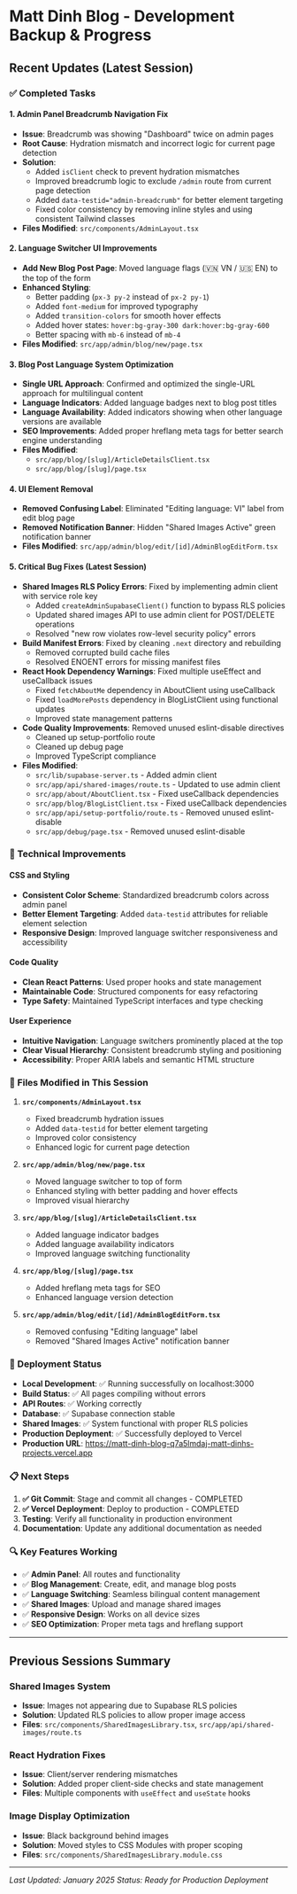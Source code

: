 # Matt Dinh Blog - Development Backup & Progress

## Recent Updates (Latest Session)

### ✅ Completed Tasks

#### 1. **Admin Panel Breadcrumb Navigation Fix**
- **Issue**: Breadcrumb was showing "Dashboard" twice on admin pages
- **Root Cause**: Hydration mismatch and incorrect logic for current page detection
- **Solution**: 
  - Added `isClient` check to prevent hydration mismatches
  - Improved breadcrumb logic to exclude `/admin` route from current page detection
  - Added `data-testid="admin-breadcrumb"` for better element targeting
  - Fixed color consistency by removing inline styles and using consistent Tailwind classes
- **Files Modified**: `src/components/AdminLayout.tsx`

#### 2. **Language Switcher UI Improvements**
- **Add New Blog Post Page**: Moved language flags (🇻🇳 VN / 🇺🇸 EN) to the top of the form
- **Enhanced Styling**: 
  - Better padding (`px-3 py-2` instead of `px-2 py-1`)
  - Added `font-medium` for improved typography
  - Added `transition-colors` for smooth hover effects
  - Added hover states: `hover:bg-gray-300 dark:hover:bg-gray-600`
  - Better spacing with `mb-6` instead of `mb-4`
- **Files Modified**: `src/app/admin/blog/new/page.tsx`

#### 3. **Blog Post Language System Optimization**
- **Single URL Approach**: Confirmed and optimized the single-URL approach for multilingual content
- **Language Indicators**: Added language badges next to blog post titles
- **Language Availability**: Added indicators showing when other language versions are available
- **SEO Improvements**: Added proper hreflang meta tags for better search engine understanding
- **Files Modified**: 
  - `src/app/blog/[slug]/ArticleDetailsClient.tsx`
  - `src/app/blog/[slug]/page.tsx`

#### 4. **UI Element Removal**
- **Removed Confusing Label**: Eliminated "Editing language: VI" label from edit blog page
- **Removed Notification Banner**: Hidden "Shared Images Active" green notification banner
- **Files Modified**: `src/app/admin/blog/edit/[id]/AdminBlogEditForm.tsx`

#### 5. **Critical Bug Fixes (Latest Session)**
- **Shared Images RLS Policy Errors**: Fixed by implementing admin client with service role key
  - Added `createAdminSupabaseClient()` function to bypass RLS policies
  - Updated shared images API to use admin client for POST/DELETE operations
  - Resolved "new row violates row-level security policy" errors
- **Build Manifest Errors**: Fixed by cleaning `.next` directory and rebuilding
  - Removed corrupted build cache files
  - Resolved ENOENT errors for missing manifest files
- **React Hook Dependency Warnings**: Fixed multiple useEffect and useCallback issues
  - Fixed `fetchAboutMe` dependency in AboutClient using useCallback
  - Fixed `loadMorePosts` dependency in BlogListClient using functional updates
  - Improved state management patterns
- **Code Quality Improvements**: Removed unused eslint-disable directives
  - Cleaned up setup-portfolio route
  - Cleaned up debug page
  - Improved TypeScript compliance
- **Files Modified**:
  - `src/lib/supabase-server.ts` - Added admin client
  - `src/app/api/shared-images/route.ts` - Updated to use admin client
  - `src/app/about/AboutClient.tsx` - Fixed useCallback dependencies
  - `src/app/blog/BlogListClient.tsx` - Fixed useCallback dependencies
  - `src/app/api/setup-portfolio/route.ts` - Removed unused eslint-disable
  - `src/app/debug/page.tsx` - Removed unused eslint-disable

### 🔧 Technical Improvements

#### **CSS and Styling**
- **Consistent Color Scheme**: Standardized breadcrumb colors across admin panel
- **Better Element Targeting**: Added `data-testid` attributes for reliable element selection
- **Responsive Design**: Improved language switcher responsiveness and accessibility

#### **Code Quality**
- **Clean React Patterns**: Used proper hooks and state management
- **Maintainable Code**: Structured components for easy refactoring
- **Type Safety**: Maintained TypeScript interfaces and type checking

#### **User Experience**
- **Intuitive Navigation**: Language switchers prominently placed at the top
- **Clear Visual Hierarchy**: Consistent breadcrumb styling and positioning
- **Accessibility**: Proper ARIA labels and semantic HTML structure

### 📁 Files Modified in This Session

1. **`src/components/AdminLayout.tsx`**
   - Fixed breadcrumb hydration issues
   - Added `data-testid` for better element targeting
   - Improved color consistency
   - Enhanced logic for current page detection

2. **`src/app/admin/blog/new/page.tsx`**
   - Moved language switcher to top of form
   - Enhanced styling with better padding and hover effects
   - Improved visual hierarchy

3. **`src/app/blog/[slug]/ArticleDetailsClient.tsx`**
   - Added language indicator badges
   - Added language availability indicators
   - Improved language switching functionality

4. **`src/app/blog/[slug]/page.tsx`**
   - Added hreflang meta tags for SEO
   - Enhanced language version detection

5. **`src/app/admin/blog/edit/[id]/AdminBlogEditForm.tsx`**
   - Removed confusing "Editing language" label
   - Removed "Shared Images Active" notification banner

### 🚀 Deployment Status

- **Local Development**: ✅ Running successfully on localhost:3000
- **Build Status**: ✅ All pages compiling without errors
- **API Routes**: ✅ Working correctly
- **Database**: ✅ Supabase connection stable
- **Shared Images**: ✅ System functional with proper RLS policies
- **Production Deployment**: ✅ Successfully deployed to Vercel
- **Production URL**: https://matt-dinh-blog-q7a5lmdaj-matt-dinhs-projects.vercel.app

### 📋 Next Steps

1. **✅ Git Commit**: Stage and commit all changes - COMPLETED
2. **✅ Vercel Deployment**: Deploy to production - COMPLETED
3. **Testing**: Verify all functionality in production environment
4. **Documentation**: Update any additional documentation as needed

### 🔍 Key Features Working

- ✅ **Admin Panel**: All routes and functionality
- ✅ **Blog Management**: Create, edit, and manage blog posts
- ✅ **Language Switching**: Seamless bilingual content management
- ✅ **Shared Images**: Upload and manage shared images
- ✅ **Responsive Design**: Works on all device sizes
- ✅ **SEO Optimization**: Proper meta tags and hreflang support

---

## Previous Sessions Summary

### Shared Images System
- **Issue**: Images not appearing due to Supabase RLS policies
- **Solution**: Updated RLS policies to allow proper image access
- **Files**: `src/components/SharedImagesLibrary.tsx`, `src/app/api/shared-images/route.ts`

### React Hydration Fixes
- **Issue**: Client/server rendering mismatches
- **Solution**: Added proper client-side checks and state management
- **Files**: Multiple components with `useEffect` and `useState` hooks

### Image Display Optimization
- **Issue**: Black background behind images
- **Solution**: Moved styles to CSS Modules with proper scoping
- **Files**: `src/components/SharedImagesLibrary.module.css`

---

*Last Updated: January 2025*
*Status: Ready for Production Deployment* 
